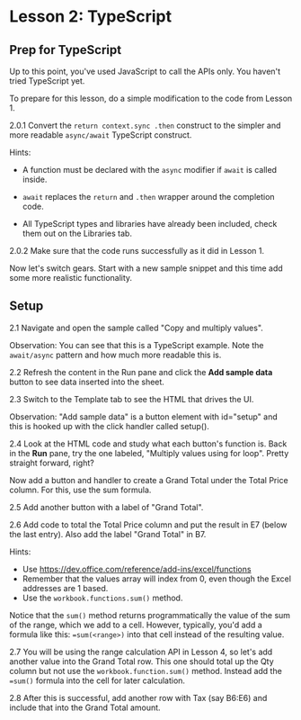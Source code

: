 # Lesson 2: TypeScript


## Prep for TypeScript

Up to this point, you've used JavaScript to call the APIs only. You haven't
tried TypeScript yet.

To prepare for this lesson, do a simple modification to the code from Lesson 1.

2.0.1 Convert the ```return context.sync .then``` construct to the simpler and more readable ```async/await``` TypeScript construct.

Hints:

- A function must be declared with the ```async``` modifier if ```await``` is called inside.

- ```await``` replaces the ```return``` and ```.then``` wrapper around the completion code.

- All TypeScript types and libraries have already been included, check them out on the Libraries tab.

2.0.2 Make sure that the code runs successfully as it did in Lesson 1.

Now let's switch gears. Start with a new sample snippet and this time add some more realistic functionality.

## Setup

2.1 Navigate and open the sample called "Copy and multiply values".

Observation: You can see that this is a TypeScript example. Note the ```await/async``` pattern and how much more readable this is.

2.2 Refresh the content in the Run pane and click the **Add sample data** button to see data inserted into the sheet.

2.3 Switch to the Template tab to see the HTML that drives the UI.

Observation: "Add sample data" is a button element with id="setup" and this is hooked up with the click handler called setup().

2.4 Look at the HTML code and study what each button's function is. Back in the **Run** pane, try the one labeled, "Multiply values using for loop". Pretty straight forward, right?

Now add a button and handler to create a Grand Total under the Total Price column. For this, use the sum formula.

2.5 Add another button with a label of "Grand Total".

2.6 Add code to total the Total Price column and put the result in E7 (below the last entry). Also add the label "Grand Total" in B7.

Hints:

- Use https://dev.office.com/reference/add-ins/excel/functions
- Remember that the values array will index from 0, even though the Excel
addresses are 1 based.
- Use the ```workbook.functions.sum()``` method.

Notice that the ```sum()``` method returns programmatically the value of the sum of the range, which we add to a cell. However, typically, you'd add a formula like this: ``` =sum(<range>) ``` into that cell instead of the resulting value.

2.7 You will be using the range calculation API in Lesson 4, so let's add another value into the Grand Total row. This one should total up the Qty column but not use the ```workbook.function.sum()``` method. Instead add the ```=sum()``` formula into the cell for later calculation.

2.8 After this is successful, add another row with Tax (say B6:E6) and include that into the Grand Total amount.
